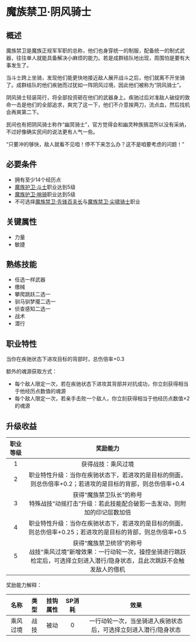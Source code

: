 # 魔族禁卫·阴风骑士

## 概述

魔族禁卫是魔族正规军军职的总称，他们也身穿统一的制服，配备统一的制式武器，往往单人就能具备解决小麻烦的能力。若是成群结队地出现，周围怕是要有大事发生了。

当斗士跨上坐骑，发现他们能更快地接近敌人展开战斗之后，他们就离不开坐骑了。成群结队的他们疾驰而过犹如一阵阴风过境，因此他们被称为“阴风骑士”。

阴风骑士轻装简行，将全部投资砸在他们的武器身上。疾驰过后对准敌人破绽的致命一击是他们的全部追求，爽完了这一下，他们不介意挨两刀，流点血，然后找机会再爽第二下。

民间也有把阴风骑士称作“幽冥骑士”，官方觉得会和幽灵种族搞混所以没有采纳，不过好像确实民间的说法更有人气一些。

“只要冲的够快，敌人就看不见咱！停不下来怎么办？这不是咱要考虑的问题！”

## 必要条件

* 拥有至少14个经历点
* <a href="../militant" target="_blank">魔族护卫·斗士</a>职业达到5级
* <a href="../post" target="_blank">魔族护卫·哨骑</a>职业达到5级
* 不可选择<a href="../vanguardCenturion" target="_blank">魔族禁卫·先锋百夫长</a>与<a href="../screamingKnight" target="_blank">魔族禁卫·尖啸骑士</a>职业

## 关键属性

* 力量
* 敏捷

## 熟练技能

* 任选一样武器
* 缴械
* 攀爬跳跃二选一
* 驯马驯梦魇二选一
* 侦查感知二选一
* 战术
* 潜行

## 职业特性

当你在疾驰状态下进攻目标的背部时，总伤倍率+0.3

额外的魂源获取方式：

* 每个敌人限定一次，若在疾驰状态下进攻其背部并对抗成功，你立刻获得相当于他经历点数值的魂源
* 每个敌人限定一次，若亲手击败一个敌人，你立刻获得相当于他经历点数值×2的魂源

## 升级收益

职业等级|奖励能力
:--:|:--:
1|获得战技：乘风过境
2|职业特性升级：当你在疾驰状态下，若进攻的是目标的侧面，则总伤倍率+0.2；若进攻的是目标的背部，则总伤倍率+0.4
3|获得“魔族禁卫队长”的称号<br>特殊战技“动摇打击”升级：若此技能配合破影一击发动，则附加的印记层数加倍
4|职业特性升级：当你在疾驰状态下，若进攻的是目标的侧面，则总伤倍率+0.25；若进攻的是目标的背部，则总伤倍率+0.5
5|获得“魔族禁卫统领”的称号<br>战技“乘风过境”新增效果：一行动轮一次，操控坐骑进行跳跃检定后，可选择立刻进入潜行/隐身状态，且此次跳跃不会触发敌人的借机

奖励能力解释：

名称|类型|挂钩属性|SP消耗|效果
:--:|:--:|:--:|:--:|:--:
乘风过境|战技|被动|0|一行动轮一次，当坐骑进入疾驰状态后，可选择立刻进入潜行/隐身状态